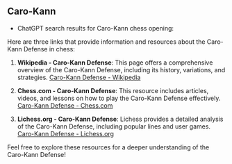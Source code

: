 ## Caro-Kann

 + ChatGPT search results for Caro-Kann chess opening:

Here are three links that provide information and resources about the Caro-Kann Defense in chess:

1. **Wikipedia - Caro-Kann Defense**: This page offers a comprehensive overview of the Caro-Kann Defense, including its history, variations, and strategies.
   [Caro-Kann Defense - Wikipedia](https://en.wikipedia.org/wiki/Caro%E2%80%93Kann_Defense)

2. **Chess.com - Caro-Kann Defense**: This resource includes articles, videos, and lessons on how to play the Caro-Kann Defense effectively.
   [Caro-Kann Defense - Chess.com](https://www.chess.com/openings/Caro-Kann-Defense)

3. **Lichess.org - Caro-Kann Defense**: Lichess provides a detailed analysis of the Caro-Kann Defense, including popular lines and user games.
   [Caro-Kann Defense - Lichess.org](https://lichess.org/opening/Caro-Kann_Defense)

Feel free to explore these resources for a deeper understanding of the Caro-Kann Defense!